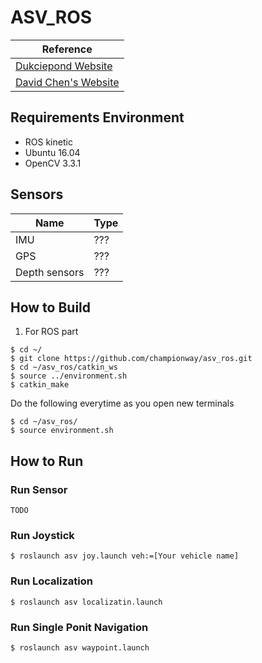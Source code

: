 # ASV_ROS


|Reference|
|---------|
|[Dukciepond Website](https://robotx-nctu.github.io/duckiepond)|
|[David Chen's Website](https://championway.github.io)|

## Requirements Environment

- ROS kinetic
- Ubuntu 16.04
- OpenCV 3.3.1

## Sensors

|Name | Type |
|-------		|--------					|
|IMU		|???						|
|GPS			|???					|
|Depth sensors	|???						|

## How to Build
1. For ROS part
```
$ cd ~/
$ git clone https://github.com/championway/asv_ros.git
$ cd ~/asv_ros/catkin_ws
$ source ../environment.sh
$ catkin_make
```

Do the following everytime as you open new terminals
```
$ cd ~/asv_ros/
$ source environment.sh
```

## How to Run


### Run Sensor
```
TODO
```

### Run Joystick
```
$ roslaunch asv joy.launch veh:=[Your vehicle name]
```

### Run Localization
```
$ roslaunch asv localizatin.launch
```

### Run Single Ponit Navigation
```
$ roslaunch asv waypoint.launch
```
